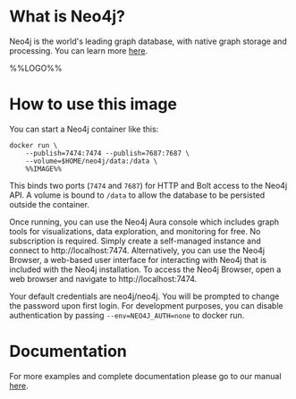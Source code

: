 # What is Neo4j?

Neo4j is the world's leading graph database, with native graph storage and processing. You can learn more [here](http://neo4j.com).

%%LOGO%%

# How to use this image

You can start a Neo4j container like this:

```console
docker run \
    --publish=7474:7474 --publish=7687:7687 \
    --volume=$HOME/neo4j/data:/data \
    %%IMAGE%%
```

This binds two ports (`7474` and `7687`) for HTTP and Bolt access to the Neo4j API. A volume is bound to `/data` to allow the database to be persisted outside the container.

Once running, you can use the Neo4j Aura console which includes graph tools for visualizations, data exploration, and monitoring for free. No subscription is required. Simply create a self-managed instance and connect to http://localhost:7474. Alternatively, you can use the Neo4j Browser, a web-based user interface for interacting with Neo4j that is included with the Neo4j installation. To access the Neo4j Browser, open a web browser and navigate to http://localhost:7474.

Your default credentials are neo4j/neo4j. You will be prompted to change the password upon first login. For development purposes, you can disable authentication by passing `--env=NEO4J_AUTH=none` to docker run.

# Documentation

For more examples and complete documentation please go to our manual [here](http://neo4j.com/docs/operations-manual/current/deployment/single-instance/docker/).
